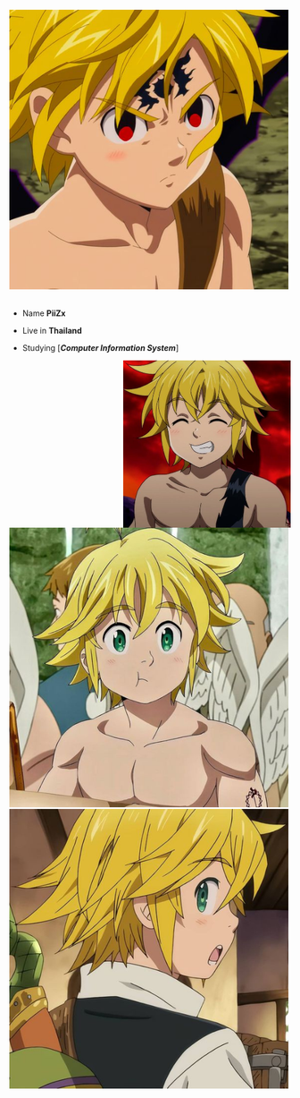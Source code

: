<div>
<img src="" width="300" align="right" />
<br/>
<img src="img/1.jpg" width="500" />
<br/>
<br/>
  
- Name **PiiZx**

- Live in **Thailand**

- Studying [***Computer Information System***]

<img src="img/2.jpg" width="300" align="right" />
<br/>
<img src="img/3.jpg" width="500" />
<br/>
<img src="img/4.jpg" width="500" /><br/>
  